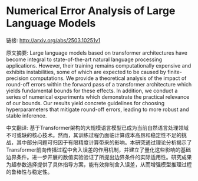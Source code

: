 # Numerical Error Analysis of Large Language Models

链接: http://arxiv.org/abs/2503.10251v1

原文摘要:
Large language models based on transformer architectures have become integral
to state-of-the-art natural language processing applications. However, their
training remains computationally expensive and exhibits instabilities, some of
which are expected to be caused by finite-precision computations. We provide a
theoretical analysis of the impact of round-off errors within the forward pass
of a transformer architecture which yields fundamental bounds for these
effects. In addition, we conduct a series of numerical experiments which
demonstrate the practical relevance of our bounds. Our results yield concrete
guidelines for choosing hyperparameters that mitigate round-off errors, leading
to more robust and stable inference.

中文翻译:
基于Transformer架构的大规模语言模型已成为当前自然语言处理领域不可或缺的核心技术。然而，其训练过程仍面临计算成本高昂和稳定性不足的挑战，其中部分问题可归因于有限精度计算带来的影响。本研究通过理论分析揭示了Transformer前向传播过程中舍入误差的作用机制，并建立了量化这些影响的基础边界条件。进一步开展的数值实验验证了所提出边界条件的实际适用性。研究成果为超参数选择提供了具体指导方案，能有效抑制舍入误差，从而增强模型推理过程的鲁棒性与稳定性。
